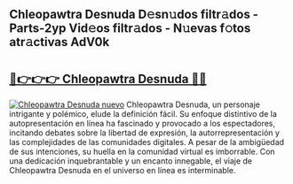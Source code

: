 ## Chleopawtra Desnuda D𝚎sn𝚞dos filtr𝚊dos - Parts-2yp Vid𝚎os filtr𝚊dos - N𝚞evas f𝚘tos atr𝚊ctivas AdV0k

# <h2><a href="http://mbavm3c.tromn.icu/?c=Chleopawtra+Desnuda">🔗👉👉👉 Chleopawtra Desnuda 🔗🔗</a></h2>

[![Chleopawtra Desnuda nuevo](https://i.imgur.com/pEAQMta.gif)](http://mbavm3c.tromn.icu/?c=Chleopawtra+Desnuda)
Chleopawtra Desnuda, un personaje intrigante y polémico, elude la definición fácil. Su enfoque distintivo de la autopresentación en línea ha fascinado y provocado a los espectadores, incitando debates sobre la libertad de expresión, la autorrepresentación y las complejidades de las comunidades digitales. A pesar de la ambigüedad de sus intenciones, su huella en la comunidad virtual es imborrable. Con una dedicación inquebrantable y un encanto innegable, el viaje de Chleopawtra Desnuda en el universo en línea es interminable.
